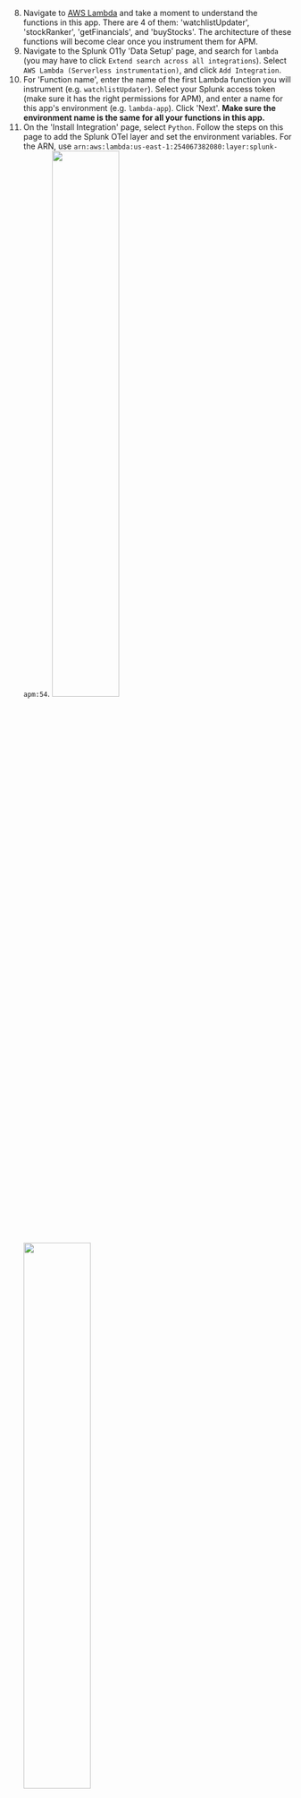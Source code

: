 8. Navigate to [AWS Lambda](https://console.aws.amazon.com/lambda/home?region=us-east-1#/functions) and take a moment to understand the functions in this app. There are 4 of them: 'watchlistUpdater', 'stockRanker', 'getFinancials', and 'buyStocks'. The architecture of these functions will become clear once you instrument them for APM.
9. Navigate to the Splunk O11y 'Data Setup' page, and search for `lambda` (you may have to click `Extend search across all integrations`). Select `AWS Lambda (Serverless instrumentation)`, and click `Add Integration`.
10. For 'Function name', enter the name of the first Lambda function you will instrument (e.g. `watchlistUpdater`). Select your Splunk access token (make sure it has the right permissions for APM), and enter a name for this app's environment (e.g. `lambda-app`). Click 'Next'. **Make sure the environment name is the same for all your functions in this app.**
11. On the 'Install Integration' page, select `Python`. Follow the steps on this page to add the Splunk OTel layer and set the environment variables. For the ARN, use `arn:aws:lambda:us-east-1:254067382080:layer:splunk-apm:54`. <img src="https://smathur-splunk.github.io/workshops/images/step11-1.png" style="width:50%"/> <img src="https://smathur-splunk.github.io/workshops/images/step11-2.png" style="width:50%"/> <img src="https://smathur-splunk.github.io/workshops/images/step11-3.png" style="width:80%"/> <img src="https://smathur-splunk.github.io/workshops/images/step11-4.png" style="width:50%"/> <img src="https://smathur-splunk.github.io/workshops/images/step11-5.png" style="width:80%"/> <img src="https://smathur-splunk.github.io/workshops/images/step11-6.png" style="width:50%"/>
12. Phew! That was a lot. Now repeat Step 11 for all 4 Lambda functions. (You do not need to go through the Splunk O11y GDI wizard again; simply make the changes necessary in AWS.)